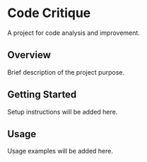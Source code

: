 # Code Critique

A project for code analysis and improvement.

## Overview

Brief description of the project purpose.

## Getting Started

Setup instructions will be added here.

## Usage

Usage examples will be added here.
